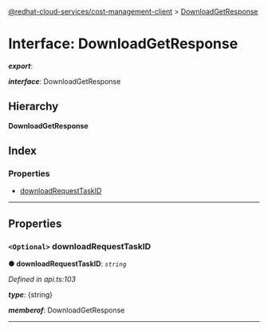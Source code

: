[@redhat-cloud-services/cost-management-client](../README.md) > [DownloadGetResponse](../interfaces/downloadgetresponse.md)

# Interface: DownloadGetResponse

*__export__*: 

*__interface__*: DownloadGetResponse

## Hierarchy

**DownloadGetResponse**

## Index

### Properties

* [downloadRequestTaskID](downloadgetresponse.md#downloadrequesttaskid)

---

## Properties

<a id="downloadrequesttaskid"></a>

### `<Optional>` downloadRequestTaskID

**● downloadRequestTaskID**: *`string`*

*Defined in api.ts:103*

*__type__*: {string}

*__memberof__*: DownloadGetResponse

___

